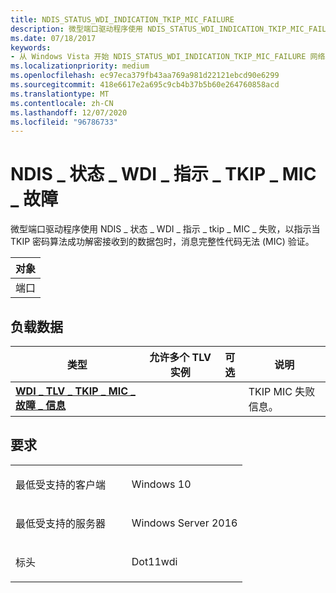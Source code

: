 ```yaml
---
title: NDIS_STATUS_WDI_INDICATION_TKIP_MIC_FAILURE
description: 微型端口驱动程序使用 NDIS_STATUS_WDI_INDICATION_TKIP_MIC_FAILURE 来指示收到的、由 TKIP 密码算法成功解密的数据包时，消息完整性代码无法 (MIC) 验证。
ms.date: 07/18/2017
keywords:
- 从 Windows Vista 开始 NDIS_STATUS_WDI_INDICATION_TKIP_MIC_FAILURE 网络驱动程序
ms.localizationpriority: medium
ms.openlocfilehash: ec97eca379fb43aa769a981d22121ebcd90e6299
ms.sourcegitcommit: 418e6617e2a695c9cb4b37b5b60e264760858acd
ms.translationtype: MT
ms.contentlocale: zh-CN
ms.lasthandoff: 12/07/2020
ms.locfileid: "96786733"
---
```

# <a name="ndis_status_wdi_indication_tkip_mic_failure"></a>NDIS \_ 状态 \_ WDI \_ 指示 \_ TKIP \_ MIC \_ 故障


微型端口驱动程序使用 NDIS \_ 状态 \_ WDI \_ 指示 \_ tkip \_ MIC \_ 失败，以指示当 TKIP 密码算法成功解密接收到的数据包时，消息完整性代码无法 (MIC) 验证。

| 对象 |
|--------|
| 端口   |

 

## <a name="payload-data"></a>负载数据


| 类型                                                                             | 允许多个 TLV 实例 | 可选 | 说明                       |
|----------------------------------------------------------------------------------|--------------------------------|----------|-----------------------------------|
| [**WDI \_ TLV \_ TKIP \_ MIC \_ 故障 \_ 信息**](./wdi-tlv-tkip-mic-failure-info.md) |                                |          | TKIP MIC 失败信息。 |

 

<a name="requirements"></a>要求
------------

<table>
<colgroup>
<col width="50%" />
<col width="50%" />
</colgroup>
<tbody>
<tr class="odd">
<td><p>最低受支持的客户端</p></td>
<td><p>Windows 10</p></td>
</tr>
<tr class="even">
<td><p>最低受支持的服务器</p></td>
<td><p>Windows Server 2016</p></td>
</tr>
<tr class="odd">
<td><p>标头</p></td>
<td>Dot11wdi</td>
</tr>
</tbody>
</table>

 

